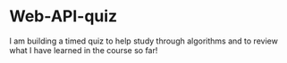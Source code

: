 # Web-API-quiz
I am building a timed quiz to help study through algorithms and to review what I have learned in the course so far!
